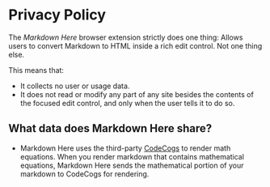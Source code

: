 # Privacy Policy

The _Markdown Here_ browser extension strictly does one thing: Allows users to convert Markdown to HTML inside a rich edit control. Not one thing else.

This means that:
- It collects no user or usage data.
- It does not read or modify any part of any site besides the contents of the focused edit control, and only when the user tells it to do so.

## What data does Markdown Here share?

- Markdown Here uses the third-party [CodeCogs](https://codecogs.com/) to render math equations. When you render markdown that contains mathematical equations, Markdown Here sends the mathematical portion of your markdown to CodeCogs for rendering.
